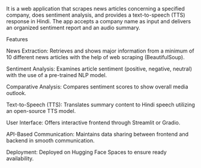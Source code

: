 It is a web application that scrapes news articles concerning a specified company, does sentiment analysis, and provides a text-to-speech (TTS) response in Hindi. The app accepts a company name as input and delivers an organized sentiment report and an audio summary.

Features

News Extraction: Retrieves and shows major information from a minimum of 10 different news articles with the help of web scraping (BeautifulSoup).

Sentiment Analysis: Examines article sentiment (positive, negative, neutral) with the use of a pre-trained NLP model.

Comparative Analysis: Compares sentiment scores to show overall media outlook.

Text-to-Speech (TTS): Translates summary content to Hindi speech utilizing an open-source TTS model.

User Interface: Offers interactive frontend through Streamlit or Gradio.

API-Based Communication: Maintains data sharing between frontend and backend in smooth communication.

Deployment: Deployed on Hugging Face Spaces to ensure ready availability.